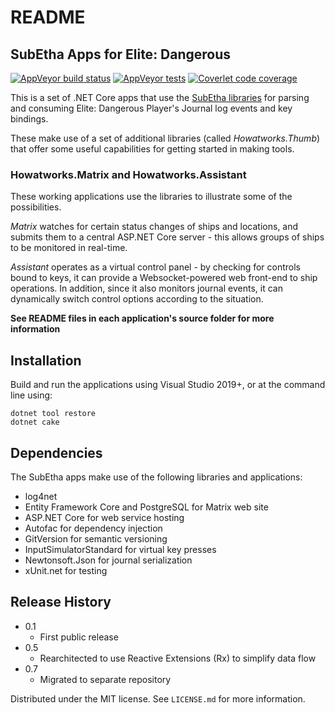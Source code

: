# README #

## SubEtha Apps for Elite: Dangerous

[![AppVeyor build status](https://img.shields.io/appveyor/ci/johnnysaucepn/subetha-apps/master)](https://ci.appveyor.com/project/johnnysaucepn/subetha-apps/branch/master)
[![AppVeyor tests](https://img.shields.io/appveyor/tests/johnnysaucepn/subetha-apps/master)](https://ci.appveyor.com/project/johnnysaucepn/subetha-apps/build/tests?branch=master)
[![Coverlet code coverage](https://img.shields.io/codecov/c/github/johnnysaucepn/SubEtha.Apps/master)](https://codecov.io/gh/johnnysaucepn/SubEtha.Apps)

This is a set of .NET Core apps that use the [SubEtha libraries](https://github.com/johnnysaucepn/SubEtha) for parsing and consuming Elite: Dangerous Player's Journal log
events and key bindings.

These make use of a set of additional libraries (called *Howatworks.Thumb*) that offer some useful capabilities for getting started in making tools.

### Howatworks.Matrix and Howatworks.Assistant

These working applications use the libraries to illustrate some of the possibilities.

*Matrix* watches for certain status changes of ships and locations, and submits them to a central ASP.NET Core server - this allows groups of ships to be monitored in
real-time.

*Assistant* operates as a virtual control panel - by checking for controls bound to keys, it can provide a Websocket-powered web front-end to ship operations. In addition,
since it also monitors journal events, it can dynamically switch control options according to the situation.

**See README files in each application's source folder for more information**

## Installation

Build and run the applications using Visual Studio 2019+, or at the command line using:
```
dotnet tool restore
dotnet cake
```

## Dependencies

The SubEtha apps make use of the following libraries and applications:
* log4net
* Entity Framework Core and PostgreSQL for Matrix web site
* ASP.NET Core for web service hosting
* Autofac for dependency injection
* GitVersion for semantic versioning
* InputSimulatorStandard for virtual key presses
* Newtonsoft.Json for journal serialization
* xUnit.net for testing

## Release History

* 0.1
  * First public release
* 0.5
  * Rearchitected to use Reactive Extensions (Rx) to simplify data flow
* 0.7
  * Migrated to separate repository
  
Distributed under the MIT license. See ``LICENSE.md`` for more information.
